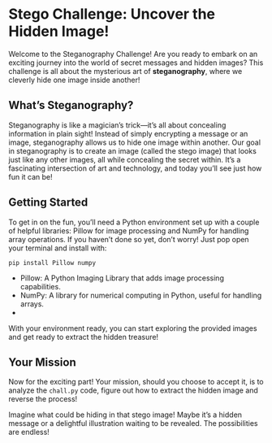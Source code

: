 # Stego Challenge: Uncover the Hidden Image!

Welcome to the Steganography Challenge! Are you ready to embark on an exciting journey into the world of secret messages and hidden images? This challenge is all about the mysterious art of **steganography**, where we cleverly hide one image inside another!

## What’s Steganography?
Steganography is like a magician’s trick—it’s all about concealing information in plain sight! Instead of simply encrypting a message or an image, steganography allows us to hide one image within another. Our goal in steganography is to create an image (called the stego image) that looks just like any other images, all while concealing the secret within. It’s a fascinating intersection of art and technology, and today you’ll see just how fun it can be!

## Getting Started
To get in on the fun, you’ll need a Python environment set up with a couple of helpful libraries: Pillow for image processing and NumPy for handling array operations. If you haven’t done so yet, don’t worry! Just pop open your terminal and install with:
```
pip install Pillow numpy
```
* Pillow: A Python Imaging Library that adds image processing capabilities.
* NumPy: A library for numerical computing in Python, useful for handling arrays.
* 
With your environment ready, you can start exploring the provided images and get ready to extract the hidden treasure!

## Your Mission
Now for the exciting part! Your mission, should you choose to accept it, is to analyze the `chall.py` code, figure out how to extract the hidden image and reverse the process! 

Imagine what could be hiding in that stego image! Maybe it’s a hidden message or a delightful illustration waiting to be revealed. The possibilities are endless!
